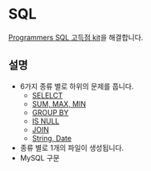 # SQL
[Programmers SQL 고득점 kit](https://programmers.co.kr/learn/challenges?tab=sql_practice_kit)을 해결합니다.

## 설명
- 6가지 종류 별로 하위의 문제를 풉니다.
  - [SELELCT](https://programmers.co.kr/learn/courses/30/parts/17042)
  - [SUM, MAX, MIN](https://programmers.co.kr/learn/courses/30/parts/17043)
  - [GROUP BY](https://programmers.co.kr/learn/courses/30/parts/17044)
  - [IS NULL](https://programmers.co.kr/learn/courses/30/parts/17045)
  - [JOIN](https://programmers.co.kr/learn/courses/30/parts/17046)
  - [String, Date](https://programmers.co.kr/learn/courses/30/parts/17047)
- 종류 별로 1개의 파일이 생성됩니다.
- MySQL 구문